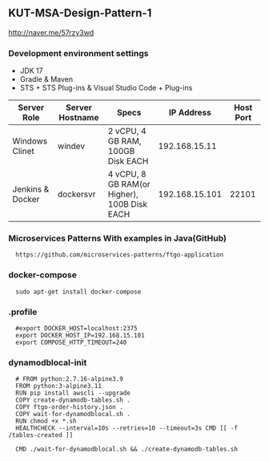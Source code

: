 ## KUT-MSA-Design-Pattern-1

http://naver.me/57rzy3wd

### Development environment settings
- JDK 17
- Gradle & Maven
- STS + STS Plug-ins & Visual Studio Code + Plug-ins

| Server Role             | Server Hostname           | Specs                                             | IP Address      | Host Port |
| ----------------------- | ------------------------- | ------------------------------------------------- | --------------- | --------- |
| Windows Clinet          | windev                    | 2 vCPU, 4 GB RAM, 100GB Disk EACH                 | 192.168.15.11   |           |
| Jenkins & Docker        | dockersvr                 | 4 vCPU, 8 GB RAM(or Higher), 100B Disk EACH       | 192.168.15.101  | 22101     |

### Microservices Patterns With examples in Java(GitHub)

      https://github.com/microservices-patterns/ftgo-application
### docker-compose

      sudo apt-get install docker-compose

### .profile
      #export DOCKER_HOST=localhost:2375
      export DOCKER_HOST_IP=192.168.15.101
      export COMPOSE_HTTP_TIMEOUT=240

### dynamodblocal-init

      # FROM python:2.7.16-alpine3.9
      FROM python:3-alpine3.11
      RUN pip install awscli --upgrade
      COPY create-dynamodb-tables.sh .
      COPY ftgo-order-history.json .
      COPY wait-for-dynamodblocal.sh .
      RUN chmod +x *.sh
      HEALTHCHECK --interval=10s --retries=10 --timeout=3s CMD [[ -f /tables-created ]]
      
      CMD ./wait-for-dynamodblocal.sh && ./create-dynamodb-tables.sh
